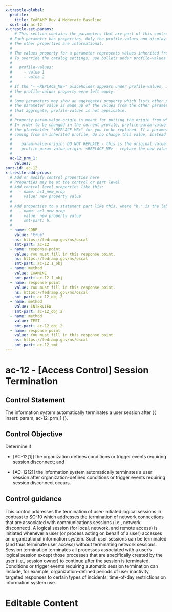 ```yaml
---
x-trestle-global:
  profile:
    title: FedRAMP Rev 4 Moderate Baseline
  sort-id: ac-12
x-trestle-set-params:
    # This section contains the parameters that are part of this control.
  # Each parameter has properties. Only the profile-values and display-name properties are editable.
  # The other properties are informational.
  #
  # The values property for a parameter represents values inherited from the OSCAL catalog.
  # To override the catalog settings, use bullets under profile-values as shown below:
  #
  #   profile-values:
  #     - value 1
  #     - value 2
  #
  # If the "- <REPLACE_ME>" placeholder appears under profile-values, it is the same as if
  # the profile-values property were left empty.
  #
  # Some parameters may show an aggregates property which lists other parameters. This means
  # the parameter value is made up of the values from the other parameters. For parameters
  # that aggregate, profile-values is not applicable.
  #
  # Property param-value-origin is meant for putting the origin from where that parameter comes from.
  # In order to be changed in the current profile, profile-param-value-origin property will be displayed with
  # the placeholder "<REPLACE_ME>" for you to be replaced. If a parameter already has a param-value-origin
  # coming from an inherited profile, do no change this value, instead use profile-param-value-origin as follows:
  #
  #    param-value-origin: DO NOT REPLACE - this is the original value
  #    profile-param-value-origin: <REPLACE_ME> - replace the new value required HERE
  #
  ac-12_prm_1:
    values:
sort-id: ac-12
x-trestle-add-props:
  # Add or modify control properties here
  # Properties may be at the control or part level
  # Add control level properties like this:
  #   - name: ac1_new_prop
  #     value: new property value
  #
  # Add properties to a statement part like this, where "b." is the label of the target statement part
  #   - name: ac1_new_prop
  #     value: new property value
  #     smt-part: b.
  #
  - name: CORE
    value: 'true'
    ns: https://fedramp.gov/ns/oscal
    smt-part: ac-12
  - name: response-point
    value: You must fill in this response point.
    ns: https://fedramp.gov/ns/oscal
    smt-part: ac-12.1_obj
  - name: method
    value: EXAMINE
    smt-part: ac-12.1_obj
  - name: response-point
    value: You must fill in this response point.
    ns: https://fedramp.gov/ns/oscal
    smt-part: ac-12_obj.2
  - name: method
    value: INTERVIEW
    smt-part: ac-12_obj.2
  - name: method
    value: TEST
    smt-part: ac-12_obj.2
  - name: response-point
    value: You must fill in this response point.
    ns: https://fedramp.gov/ns/oscal
    smt-part: ac-12_smt
---
```


# ac-12 - \[Access Control\] Session Termination

## Control Statement

The information system automatically terminates a user session after {{ insert: param, ac-12_prm_1 }}.

## Control Objective

Determine if:

- \[AC-12[1]\] the organization defines conditions or trigger events requiring session disconnect; and

- \[AC-12[2]\] the information system automatically terminates a user session after organization-defined conditions or trigger events requiring session disconnect occurs.

## Control guidance

This control addresses the termination of user-initiated logical sessions in contrast to SC-10 which addresses the termination of network connections that are associated with communications sessions (i.e., network disconnect). A logical session (for local, network, and remote access) is initiated whenever a user (or process acting on behalf of a user) accesses an organizational information system. Such user sessions can be terminated (and thus terminate user access) without terminating network sessions. Session termination terminates all processes associated with a user’s logical session except those processes that are specifically created by the user (i.e., session owner) to continue after the session is terminated. Conditions or trigger events requiring automatic session termination can include, for example, organization-defined periods of user inactivity, targeted responses to certain types of incidents, time-of-day restrictions on information system use.

# Editable Content

<!-- Make additions and edits below -->
<!-- The above represents the contents of the control as received by the profile, prior to additions. -->
<!-- If the profile makes additions to the control, they will appear below. -->
<!-- The above markdown may not be edited but you may edit the content below, and/or introduce new additions to be made by the profile. -->
<!-- If there is a yaml header at the top, parameter values may be edited. Use --set-parameters to incorporate the changes during assembly. -->
<!-- The content here will then replace what is in the profile for this control, after running profile-assemble. -->
<!-- The added parts in the profile for this control are below.  You may edit them and/or add new ones. -->
<!-- Each addition must have a heading either of the form ## Control my_addition_name -->
<!-- or ## Part a. (where the a. refers to one of the control statement labels.) -->
<!-- "## Control" parts are new parts added after the statement part. -->
<!-- "## Part" parts are new parts added into the top-level statement part with that label. -->
<!-- Subparts may be added with nested hash levels of the form ### My Subpart Name -->
<!-- underneath the parent ## Control or ## Part being added -->
<!-- See https://oscal-compass.github.io/compliance-trestle/tutorials/ssp_profile_catalog_authoring/ssp_profile_catalog_authoring for guidance. -->
